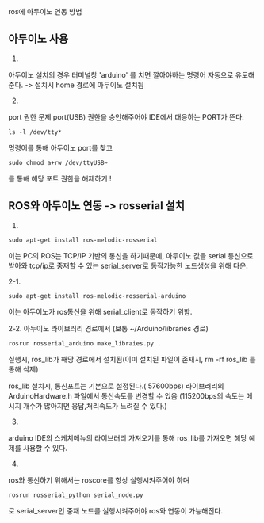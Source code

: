  ros에 아두이노 연동 방법

## 아두이노 사용
1. 
아두이노 설치의 경우 터미널창 'arduino' 를 치면 깔아야하는 명령어 자동으로 유도해준다. -> 설치시 home 경로에 아두이노 설치됨

2. 
port 권한 문제 port(USB) 권한을 승인해주어야 IDE에서 대응하는 PORT가 뜬다.<br/>

    ls -l /dev/tty*
    
명령어를 통해 아두이노 port를 찾고 

    sudo chmod a+rw /dev/ttyUSB~ 
    
를 통해 해당 포트 권한을 해제하기 !

## ROS와 아두이노 연동 -> rosserial 설치

1.  

    sudo apt-get install ros-melodic-rosserial 
    
이는 PC의 ROS는 TCP/IP 기반의 통신을 하기때문에, 
아두이노 값을 serial 통신으로 받아와 tcp/ip로 중재할 수 있는 serial_server로 동작가능한 노드생성을 위해 다운.

2-1. 

    sudo apt-get install ros-melodic-rosserial-arduino 
    
이는 아두이노가 ros통신을 위해 serial_client로 동작하기 위함. 



2-2. 
아두이노 라이브러리 경로에서 (보통 ~/Arduino/libraries 경로) 

    rosrun rosserial_arduino make_libraies.py . 
    
실행시, ros_lib가 해당 경로에서 설치됨(이미 설치된 파일이 존재시, rm -rf ros_lib 를 통해 삭제) 

 ros_lib 설치시, 통신포트는 기본으로 설정된다.( 57600bps)
라이브러리의 ArduinoHardware.h 파일에서 통신속도를 변경할 수 있음
(115200bps의 속도는 메시지 개수가 많아지면 응답,처리속도가 느려질 수 있다.)



3. 
arduino IDE의 스케치메뉴의 라이브러리 가져오기를 통해 ros_lib를 가져오면 해당 예제를 사용할 수 있다.



4. 
ros와 통신하기 위해서는 roscore를 항상 실행시켜주어야 하며

    rosrun rosserial_python serial_node.py 
    
로 serial_server인 중재 노드를 실행시켜주어야 ros와 연동이 가능해진다.
